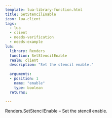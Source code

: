 ```yaml
---
template: lua-library-function.html
title: SetStencilEnable
icon: lua-client
tags:
  - lua
  - client
  - needs-verification
  - needs-example
lua:
  library: Renders
  function: SetStencilEnable
  realm: client
  description: "Set the stencil enable."
  
  arguments:
  - position: 1
    name: "enable"
    type: boolean
  returns:
    
---
```


<div class="lua__search__keywords">
Renders.SetStencilEnable &#x2013; Set the stencil enable.
</div>
